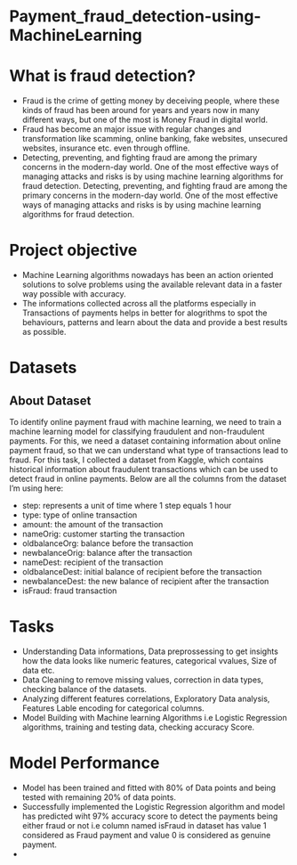 # Payment_fraud_detection-using-MachineLearning

# What is fraud detection?
* Fraud is the crime of getting money by deceiving people, where these kinds of fraud has been around for years and years now in many different ways, but one of the most is Money Fraud in digital world.
* Fraud has become an major issue with regular changes and transformation like scamming, online banking, fake websites, unsecured websites, insurance etc. even through offline.
* Detecting, preventing, and fighting fraud are among the primary concerns in the modern-day world. One of the most effective ways of managing attacks and risks is by using machine learning algorithms for fraud detection. Detecting, preventing, and fighting fraud are among the primary concerns in the modern-day world. One of the most effective ways of managing attacks and risks is by using machine learning algorithms for fraud detection.

# Project objective
* Machine Learning algorithms nowadays has been an action oriented solutions to solve problems using the available relevant data in a faster way possible with accuracy.
* The informations collected across all the platforms especially in Transactions of payments helps in better for alogrithms to spot the behaviours, patterns and learn about the data and provide a best results as possible.

# Datasets 
## About Dataset
To identify online payment fraud with machine learning, we need to train a machine learning model for classifying fraudulent and non-fraudulent payments. For this, we need a dataset containing information about online payment fraud, so that we can understand what type of transactions lead to fraud. For this task, I collected a dataset from Kaggle, which contains historical information about fraudulent transactions which can be used to detect fraud in online payments. Below are all the columns from the dataset I’m using here:

- step: represents a unit of time where 1 step equals 1 hour
- type: type of online transaction
- amount: the amount of the transaction
- nameOrig: customer starting the transaction
- oldbalanceOrg: balance before the transaction
- newbalanceOrig: balance after the transaction
- nameDest: recipient of the transaction
- oldbalanceDest: initial balance of recipient before the transaction
- newbalanceDest: the new balance of recipient after the transaction
- isFraud: fraud transaction

# Tasks
- Understanding Data informations, Data preprossessing to get insights how the data looks like numeric features, categorical vvalues, Size of data etc.
- Data Cleaning to remove missing values, correction in data types, checking balance of the datasets.
- Analyzing different features correlations, Exploratory Data analysis, Features Lable encoding for categorical columns.
- Model Building with Machine learning Algorithms i.e Logistic Regression algorithms, training and testing data, checking accuracy Score.

# Model Performance
- Model has been trained and fitted with 80% of Data points and being tested with remaining 20% of data points.
- Successfully implemented the Logistic Regression algorithm and model has predicted wiht 97% accuracy score to detect the payments being either fraud or not i.e column named isFraud in dataset has value 1 considered as Fraud payment and value 0 is considered as genuine payment.
- 
